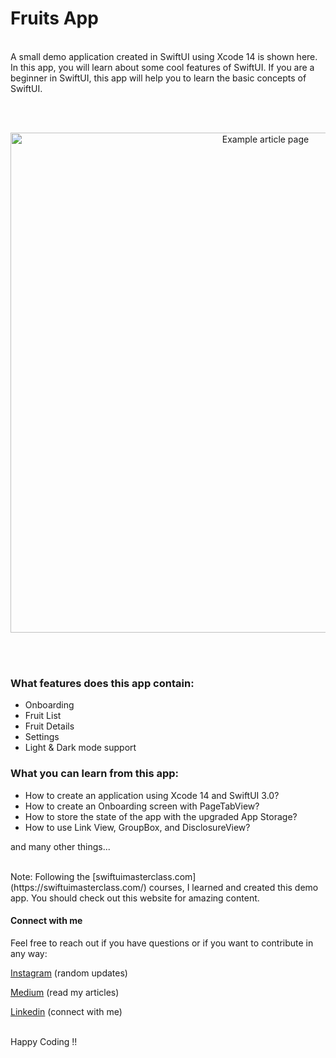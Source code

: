 # Fruits App

<br>
A small demo application created in SwiftUI using Xcode 14 is shown here. In this app, you will learn about some cool features of SwiftUI. If you are a beginner in SwiftUI, this app will help you to learn the basic concepts of SwiftUI. 

<br><br>
<p align="center">
    <img alt="Example article page" src="https://user-images.githubusercontent.com/12906999/206189927-557b0a9c-ece1-40e2-9be6-2db344bc29ff.png" width="800">
</p>

<br><br>
### What features does this app contain:

- Onboarding
- Fruit List
- Fruit Details
- Settings
- Light & Dark mode support

### What you can learn from this app:

- How to create an application using Xcode 14 and SwiftUI 3.0?
- How to create an Onboarding screen with PageTabView?
- How to store the state of the app with the upgraded App Storage?
- How to use Link View, GroupBox, and DisclosureView?

and many other things...

<br>
Note: Following the [swiftuimasterclass.com](https://swiftuimasterclass.com/) courses, I learned and created this demo app. You should check out this website for amazing content. 

</br>

#### Connect with me

Feel free to reach out if you have questions or if you want to contribute in any way:

[Instagram](https://www.instagram.com/ios_geeks16/) (random updates)

[Medium](https://medium.com/@nitinagam17) (read my articles)

[Linkedin](https://www.linkedin.com/in/nitinagam/) (connect with me)

</br>
Happy Coding !!

